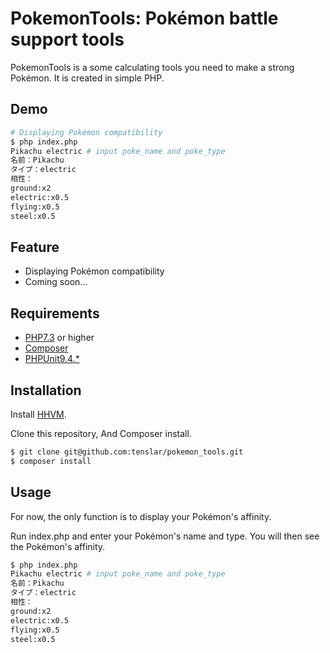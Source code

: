 # PokemonTools: Pokémon battle support tools

PokemonTools is a some calculating tools you need to make a strong Pokémon.
It is created in simple PHP.

## Demo

```sh
# Displaying Pokémon compatibility
$ php index.php
Pikachu electric # input poke_name and poke_type
名前：Pikachu
タイプ：electric
相性：
ground:x2
electric:x0.5
flying:x0.5
steel:x0.5
```

## Feature

- Displaying Pokémon compatibility
- Coming soon...

## Requirements

- [PHP7.3](https://www.php.net/downloads) or higher
- [Composer](https://getcomposer.org/)
- [PHPUnit9.4.*](https://packagist.org/packages/phpunit/phpunit)

## Installation

Install [HHVM](https://docs.hhvm.com/hhvm/installation/introduction#prebuilt-packages).

Clone this repository, And Composer install.
```sh
$ git clone git@github.com:tenslar/pokemon_tools.git
$ composer install
```

## Usage

For now, the only function is to display your Pokémon's affinity.

Run index.php and enter your Pokémon's name and type. You will then see the Pokémon's affinity.

```sh
$ php index.php
Pikachu electric # input poke_name and poke_type
名前：Pikachu
タイプ：electric
相性：
ground:x2
electric:x0.5
flying:x0.5
steel:x0.5
```
